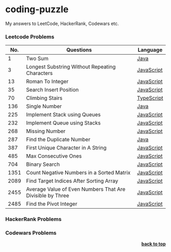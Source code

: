 # coding-puzzle
My answers to LeetCode, HackerRank, Codewars etc.


### Leetcode Problems
| No.  | Questions                                                     |  Language   |
| ---- | ------------------------------------------------------------- | ----------- |
| 1    | Two Sum                                                       | [Java](https://github.com/martincorona007/coding-puzzle/blob/main/LeetCode/two_sum.java)       |
| 3    | Longest Substring Without Repeating Characters                | [JavaScript](https://github.com/martincorona007/coding-puzzle/blob/main/LeetCode/longest_substring_without_repeating_characters.js)        |
| 13   | Roman To Integer                                              | [JavaScript](https://github.com/martincorona007/coding-puzzle/blob/main/LeetCode/roman_to_integer.js)        |
| 35   | Search Insert Position                                        | [JavaScript](https://github.com/martincorona007/coding-puzzle/blob/main/LeetCode/Search_Insert_Position.js)        |
| 70   | Climbing Stairs                                               | [TypeScript](https://github.com/martincorona007/coding-puzzle/blob/main/LeetCode/Climbing_Stairs.ts)        |
| 136  | Single Number                                                 | [Java](https://github.com/martincorona007/coding-puzzle/blob/main/LeetCode/single_number.java)        |
| 225  | Implement Stack using Queues                                  | [JavaScript](https://github.com/martincorona007/coding-puzzle/blob/main/LeetCode/implement_stack_using_queues.js)        |
| 232  | Implement Queue using Stacks                                  | [JavaScript](https://github.com/martincorona007/coding-puzzle/blob/main/LeetCode/Implement_queue_using_stacks.js)        |
| 268  | Missing Number                                                | [JavaScript](https://github.com/martincorona007/coding-puzzle/blob/main/LeetCode/missing_number.js)        |
| 287  | Find the Duplicate Number                                     | [Java](https://github.com/martincorona007/coding-puzzle/blob/main/LeetCode/find_the_duplicate_number.java)        |
| 387  | First Unique Character in A String                            | [JavaScript](https://github.com/martincorona007/coding-puzzle/blob/main/LeetCode/first_unique_character_in_a_string.js)        |
| 485  | Max Consecutive Ones                                          | [JavaScript](https://github.com/martincorona007/coding-puzzle/blob/main/LeetCode/max_consecutive_ones.js)        |
| 704  | Binary Search                                                 | [JavaScript](https://github.com/martincorona007/coding-puzzle/blob/main/LeetCode/binary_search.js)        |
| 1351 | Count Negative Numbers in a Sorted Matrix                     | [JavaScript](https://github.com/martincorona007/coding-puzzle/blob/main/LeetCode/count_negative_numbers_in_a_sorted_matrix.js)        |
| 2089 | Find Target Indices After Sorting Array                       | [JavaScript](https://github.com/martincorona007/coding-puzzle/blob/main/LeetCode/find_target_indices_after_sorting_array.js)        |
| 2455 | Average Value of Even Numbers That Are Divisible by Three     | [JavaScript](https://github.com/martincorona007/coding-puzzle/blob/main/LeetCode/Average_Value_of_Even_Numbers_That_Are_Divisible_by_Three.js)        |
| 2485 | Find the Pivot Integer                                        | [JavaScript](https://github.com/martincorona007/coding-puzzle/blob/main/LeetCode/Find_the_Pivot_Integer.js)        |
### HackerRank Problems

### Codewars Problems

<div align="right">
    <b><a href="#">back to top</a></b>
</div>
